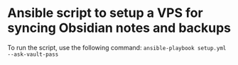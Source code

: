 # Ansible script to setup a VPS for syncing Obsidian notes and backups

To run the script, use the following command:
`ansible-playbook setup.yml --ask-vault-pass`
